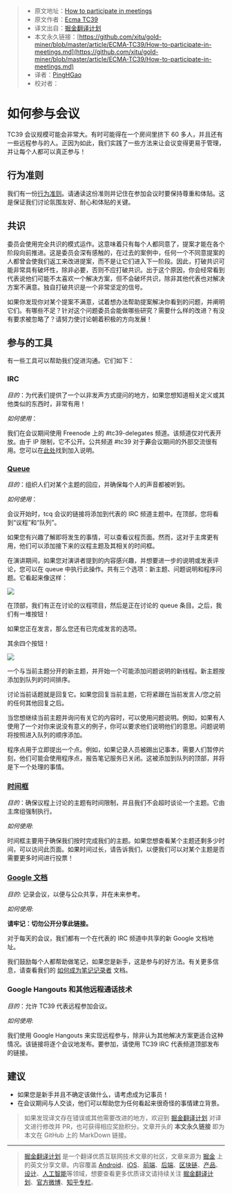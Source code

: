 > * 原文地址：[How to participate in meetings](https://github.com/tc39/how-we-work/blob/master/how-to-participate-in-meetings.md)
> * 原文作者：[Ecma TC39](https://github.com/tc39/how-we-work)
> * 译文出自：[掘金翻译计划](https://github.com/xitu/gold-miner)
> * 本文永久链接：[https://github.com/xitu/gold-miner/blob/master/article/ECMA-TC39/How-to-participate-in-meetings.md](https://github.com/xitu/gold-miner/blob/master/article/ECMA-TC39/How-to-participate-in-meetings.md)
> * 译者：[PingHGao](https://github.com/PingHGao)
> * 校对者：
# 如何参与会议

TC39 会议规模可能会非常大。有时可能得在一个房间里挤下 60 多人，并且还有一些远程参与的人。正因为如此，我们实践了一些方法来让会议变得更易于管理，并让每个人都可以真正参与！

## 行为准则

我们有一份[行为准则](https://tc39.es/code-of-conduct/)。请通读这份准则并记住在参加会议时要保持尊重和体贴。这是保证我们讨论氛围友好、耐心和体贴的关键。

## 共识

委员会使用完全共识的模式运作。这意味着只有每个人都同意了，提案才能在各个阶段向前推进。这是委员会深有感触的，在过去的案例中，任何一个不同意提案的人都曾会使我们返工来改进提案，而不是让它们进入下一阶段。因此，打破共识可能非常具有破坏性，除非必要，否则不应打破共识。出于这个原因，你会经常看到代表说他们可能不太喜欢一个解决方案，但不会破坏共识，除非其他代表也对解决方案不满意。独自打破共识是一个非常坚定的信号。

如果你发现你对某个提案不满意，试着想办法帮助提案解决你看到的问题，并阐明它们。有哪些不足？针对这个问题委员会能做哪些研究？需要什么样的改进？有没有要求被忽略了？请努力使讨论朝着积极的方向发展！

## 参与的工具

有一些工具可以帮助我们促进沟通。它们如下：

### IRC

_目的_：为代表们提供了一个以非发声方式提问的地方，如果您想知道相关定义或其他类似的东西时，非常有用！

_如何使用_：

我们在会议期间使用 Freenode 上的 #tc39-delegates 频道。该频道仅对代表开放。由于 IP 限制，它不公开。公共频道 #tc39 对于**非**会议期间的外部交流很有用。您可以在[此处](https://freenode.net/kb/answer/chat)找到加入说明。

### [Queue](https://tcq.app/)

_目的_：组织人们对某个主题的回应，并确保每个人的声音都被听到。

_如何使用_：

会议开始时，tcq 会议的链接将添加到代表的 IRC 频道主题中。在顶部，您将看到“议程”和“队列”。

如果您有兴趣了解即将发生的事情，可以查看议程页面。然而，这对于主席更有用，他们可以添加接下来的议程主题及其相关的时间框。

在演讲期间，如果您对演讲者提到的内容感兴趣，并想要进一步的说明或发表评论，您可以在 queue 中执行此操作。共有三个选项：新主题、问题说明和程序问题。它看起来像这样：

![](./images/queue.png)

在顶部，我们有正在讨论的议程项目，然后是正在讨论的 queue 条目。之后，我们有一堆按钮！

如果您正在发言，那么您还有已完成发言的选项。

其余四个按钮！

![](./images/queue-buttons.png)

一个与当前主题分开的新主题，并开始一个可能添加问题说明的新线程。新主题按添加到队列的时间排序。

讨论当前话题就是回复它。如果您回复当前主题，它将紧跟在当前发言人/您之前的任何其他回复之后。

当您想继续当前主题并询问有关它的内容时，可以使用问题说明。例如，如果有人使用了一个对你来说没有意义的例子，你可以要求他们说明他们的意思。问题说明将按照进入队列的顺序添加。

程序点用于立即提出一个点。例如，如果记录人员被踢出记事本，需要人们暂停片刻，他们可能会使用程序点，报告笔记服务已关闭。这被添加到队列的顶部，并将是下一个处理的事情。

### [时间框](https://timebox.now.sh/)

_目的_：确保议程上讨论的主题有时间限制，并且我们不会超时谈论一个主题。它由主席组强制执行。

_如何使用_:

时间框主要用于确保我们按时完成我们的主题。如果您想查看某个主题还剩多少时间，可以访问此页面。如果时间过长，请告诉我们，以便我们可以对某个主题是否需要更多时间进行投票！

### [Google 文档](https://www.google.com/docs/about/)

_目的_: 记录会议，以便与公众共享，并在未来参考。

_如何使用_:

**请牢记：切勿公开分享此链接。**

对于每天的会议，我们都有一个在代表的 IRC 频道中共享的新 Google 文档地址。

我们鼓励每个人都帮助做笔记，如果您是新手，这是参与的好方法。有关更多信息，请查看我们的 [如何成为笔记记录者](./how-to-take-notes.md) 文档。

### Google Hangouts 和其他远程通话技术

_目的_：允许 TC39 代表远程参加会议。

_如何使用_:

我们使用 Google Hangouts 来实现远程参与，除非认为其他解决方案更适合这种情况。该链接将逐个会议地发布。要参加，请使用 TC39 IRC 代表频道顶部发布的链接。

## 建议

- 如果您是新手并且不确定该做什么，请考虑成为记事员！
- 在会议期间与人交谈，他们可以帮助您为任何看起来很奇怪的事情建立背景。
> 如果发现译文存在错误或其他需要改进的地方，欢迎到 [掘金翻译计划](https://github.com/xitu/gold-miner) 对译文进行修改并 PR，也可获得相应奖励积分。文章开头的 **本文永久链接** 即为本文在 GitHub 上的 MarkDown 链接。
---
> [掘金翻译计划](https://github.com/xitu/gold-miner) 是一个翻译优质互联网技术文章的社区，文章来源为 [掘金](https://juejin.im) 上的英文分享文章。内容覆盖 [Android](https://github.com/xitu/gold-miner#android)、[iOS](https://github.com/xitu/gold-miner#ios)、[前端](https://github.com/xitu/gold-miner#前端)、[后端](https://github.com/xitu/gold-miner#后端)、[区块链](https://github.com/xitu/gold-miner#区块链)、[产品](https://github.com/xitu/gold-miner#产品)、[设计](https://github.com/xitu/gold-miner#设计)、[人工智能](https://github.com/xitu/gold-miner#人工智能)等领域，想要查看更多优质译文请持续关注 [掘金翻译计划](https://github.com/xitu/gold-miner)、[官方微博](http://weibo.com/juejinfanyi)、[知乎专栏](https://zhuanlan.zhihu.com/juejinfanyi)。
